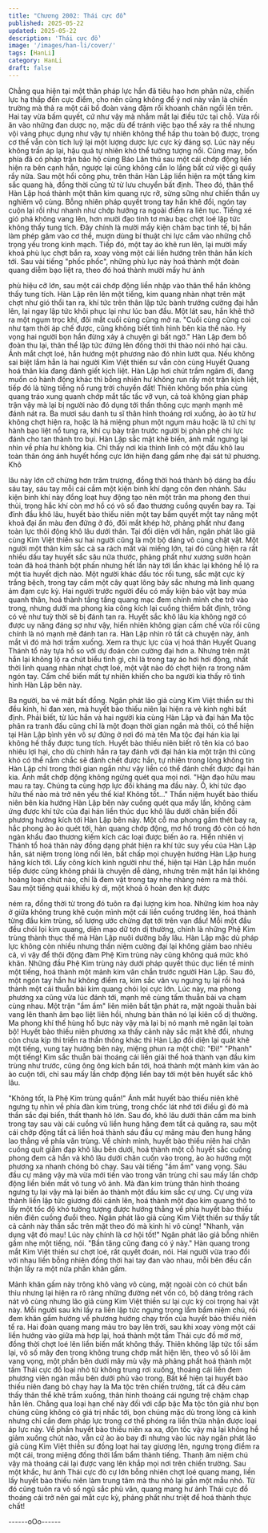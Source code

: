 ```yaml
---
title: "Chương 2002: Thái cực đồ"
published: 2025-05-22
updated: 2025-05-22
description: 'Thái cực đồ'
image: '/images/han-li/cover/'
tags: [HanLi]
category: HanLi
draft: false
---
```


Chẳng qua hiện tại một thân pháp lực hắn đã tiêu hao hơn phân
nửa, chiến lực hạ thấp đến cực điểm, cho nên cũng không để ý
nơi này vẫn là chiến trường mà thả ra một cái bồ đoàn vàng đậm
rồi khoanh chân ngồi lên trên.
Hai tay vừa bấm quyết, cứ như vậy mà nhắm mắt lại điều tức tại
chỗ.
Vừa rồi ăn vào những đan dược nọ, mặc dù để tránh việc bạo thể
xảy ra thế nhưng vội vàng phục dụng như vậy tự nhiên không thể
hấp thu toàn bộ được, trong cơ thể vẫn còn tích luỹ lại một lượng
dược lực cực kỳ đáng sợ. Lúc này nếu không trấn áp lại, hậu quả
tự nhiên khó thể tưởng tượng nổi. Cũng may, bốn phía đã có
pháp trận bảo hộ cùng Báo Lân thú sau một cái chớp động liền
hiện ra bên cạnh hắn, ngược lại cũng không cần lo lắng bất cứ
việc gì quấy rầy nữa.
Sau một hồi công phu, trên thân Hàn Lập liền hiện ra một tầng
kim sắc quang hà, đồng thời cũng từ từ lưu chuyển bất định.
Theo đó, thân thể Hàn Lập hoá thành một thân kim quang rực rỡ,
sừng sững như chiến thần uy nghiêm vô cùng. Bỗng nhiên pháp
quyết trong tay hắn khẽ đổi, ngón tay cuộn lại rồi như nhanh như
chớp hướng ra ngoài điểm ra liên tục.
Tiếng xé gió phá không vang lên, hơn mười đạo tinh tơ màu bạc
chợt loé lập tức không thấy tung tích. Đây chính là mười mấy kiện
châm bạc tinh tế, bị hắn làm phép găm vào cơ thể, mượn dùng bí
thuật chi lực cắm vào những chỗ trọng yếu trong kinh mạch. Tiếp
đó, một tay áo khẽ run lên, lại mười mấy khoả phù lục chợt bắn
ra, xoay vòng một cái liền hướng trên thân hắn kích tới.
Sau vài tiếng "phốc phốc", những phù lục này hoá thành một
đoàn quang diễm bạo liệt ra, theo đó hoá thành mười mấy hư ảnh

phù hiệu cỡ lớn, sau một cái chớp động liền nhập vào thân thể
hắn không thấy tung tích.
Hàn Lập rên lên một tiếng, kim quang nhàn nhạt trên mặt chợt
như gió thổi tan ra, khí tức trên thân lập tức bành trướng cường
đại hẳn lên, lại ngay lập tức khôi phục lại như lúc ban đầu.
Một lát sau, hắn khẽ thở ra một ngụm trọc khí, đôi mắt cuối cùng
cũng mở ra.
"Cuối cùng cũng coi như tạm thời áp chế được, cũng không biết
tình hình bên kia thế nào. Hy vọng hai người bọn hắn đừng xảy ả
chuyện gì bất ngờ."
Hàn Lập đem bồ đoàn thu lại, thân thể lập tức đứng lên đồng thời
thì thào nói nhỏ hai câu.
Ánh mắt chợt loé, hắn hướng một phương nào đó nhìn lướt qua.
Nếu không sai biệt lắm hẳn là hai người Kim Việt thiền sư vẫn còn
cùng Huyết Quang hoá thân kia đang đánh giết kịch liệt.
Hàn Lập hơi chút trầm ngâm đi, đang muốn có hành động khác
thì bỗng nhiên hư không run rẩy một trận kịch liệt, tiếp đó là từng
tiếng nổ rung trời chuyển đất!
Thiên không bốn phía cùng quang tráo xung quanh chớp mắt tấc
tấc vỡ vụn, cả toà không gian pháp trận vậy mà lại bị người nào
đó dụng tới thần thông cực mạnh mạnh mẽ đánh nát ra.
Ba mươi sáu danh tu sĩ thân hình thoáng rơi xuống, ào ào từ hư
không chợt hiện ra, hoặc là há miệng phun một ngụm máu hoặc
là tứ chi tự hành bạo liệt nổ tung ra, khí cụ bày trận trước người
bị phản phệ chi lực đánh cho tan thành tro bụi.
Hàn Lập sắc mặt khẽ biến, ánh mắt ngưng lại nhìn về phía hư
không kia.
Chỉ thấy nơi kia thình lình có một đầu khô lau toàn thân óng ánh
huyết hồng cực lớn hiện đang gầm nhẹ đại sát tứ phương. Khô

lâu này lớn cỡ chừng hơn trăm trượng, đồng thời hoá thành bộ
dáng ba đầu sáu tay, sáu tay mỗi cái cầm một kiện binh khí dạng
côn đen nhánh. Sáu kiện binh khí này đồng loạt huy động tạo nên
một trân ma phong đen thui thủi, trong hắc khí còn mơ hồ có vô
số đao thương cuồng quyển bay ra. Tại đỉnh đầu khô lâu, huyết
bào thiếu niên một tay bấm quyết một tay nâng một khoả đại ấn
màu đen đứng ở đó, đôi mắt khép hờ, phảng phất như đang toàn
lực thôi động khô lâu dưới thân.
Tại đối diện với hắn, ngân phát lão giả cùng Kim Việt thiền sư hai
người cũng là một bộ dáng vô cùng chật vật. Một người một thân
kim sắc cà sa rách mất vài miếng lớn, tại đó cũng hiện ra rất
nhiều dấu tay huyết sắc sâu nửa thước, phảng phất như xương
sườn hoàn toàn đã hoá thành bột phấn nhưng hết lần này tới lần
khác lại không hề lộ ra một tia huyết dịch nào. Một người khác
đầu tóc rối tung, sắc mặt cực kỳ trắng bệch, trong tay cầm một
cây quạt lông bảy sắc nhưng mà linh quang ảm đạm cực kỳ.
Hai người trước người đều có mấy kiện bảo vật bay múa quanh
thân, hoá thành tầng tầng quang mạc đem chính mình che trở
vào trong, nhưng dưới ma phong kia công kích lại cuồng thiểm
bất định, trông có vẻ như tuỳ thời sẽ bị đánh tan ra.
Huyết sắc khô lâu kia không ngờ có được uy năng đáng sợ như
vậy, hiển nhiên không gian cấm chế vừa rồi cũng chính là nó
mạnh mẽ đánh tan ra.
Hàn Lập nhìn rõ tất cả chuyện này, ánh mắt vì đó mà hơi trầm
xuống.
Xem ra thực lực của vị hoá thân Huyết Quang Thánh tổ này tựa
hồ so với dự đoán còn cường đại hơn a.
Nhưng trên mặt hắn lại không lộ ra chút biểu tình gì, chỉ là trong
tay áo hơi hơi động, nhất thời linh quang nhàn nhạt chợt loé, một
vật nào đó chợt hiện ra trong năm ngón tay.
Cấm chế biến mất tự nhiên khiến cho ba người kia thấy rõ tình
hình Hàn Lập bên này.

Ba người, ba vẻ mặt bất đồng.
Ngân phát lão giả cùng Kim Việt thiền sư thì đều kinh, hỉ đan xen,
mà huyết bào thiếu niên lại hiện ra vẻ kinh nghi bất định.
Phải biết, từ lúc hắn và hai người kia cùng Hàn Lập và đại hán
Ma tộc phân ra tranh đấu cũng chỉ là một đoạn thời gian ngắn mà
thôi, có thể hiện tại Hàn Lập bình yên vô sự đứng ở nơi đó mà tên
Ma tộc đại hán kia lại không hề thấy được tung tích.
Huyết bào thiếu niên biết rõ tên kia có bao nhiêu lợi hại, cho dù
chính hắn ra tay đánh với đại hán kia một trận thì cũng khó có thể
nắm chắc sẽ đánh chết được hắn, tự nhiên trong lòng không tin
Hàn Lập chỉ trong thời gian ngắn như vậy liền có thể đánh chết
được đại hán kia.
Ánh mắt chớp động không ngừng quét qua mọi nơi.
"Hàn đạo hữu mau mau ra tay. Chúng ta cùng hợp lực đối kháng
ma đầu này. Ồ, khí tức đạo hữu thế nào mà trở nên yếu thế kia!
Không tốt..."
Thần niệm huyết bào thiếu niên bên kia hướng Hàn Lập bên này
cuồng quét qua mấy lần, không cảm ứng được khí tức của đại
hán liền thúc dục khô lâu dưới chân biến đổi phương hướng kích
tới Hàn Lập bên này.
Một cỗ ma phong gầm thét bay ra, hắc phong ào ào quét tới, hàn
quang chớp động, mơ hồ trong đó còn có hơn ngàn khẩu đao
thương kiếm kích các loại được biến ảo ra. Hiển nhiên vị Thánh
tổ hoá thân này đồng dạng phát hiện ra khí tức suy yếu của Hàn
Lập hắn, sát niệm trong lòng nổi lên, bất chấp mọi chuyện hướng
Hàn Lập hung hăng kích tới.
Lấy công kích kinh người như thế, hiện tại Hàn Lập hắn muốn
tiếp được cũng không phải là chuyện dễ dàng, nhưng trên mặt
hắn lại không hoảng loạn chút nào, chỉ là đem vật trong tay nhẹ
nhàng ném ra mà thôi.
Sau một tiếng quái khiếu kỳ dị, một khoả ô hoàn đen kịt được

ném ra, đồng thời từ trong đó tuôn ra đại lượng kim hoa. Những
kim hoa này ở giữa không trung khẽ cuộn mình một cái liền cuồng
trướng lên, hoá thành từng đầu kim trùng, số lượng ước chừng
đạt tới trên vạn đầu!
Mỗi một đầu đều chói lọi kim quang, diện mạo dữ tợn dị thường,
chính là những Phệ Kim trùng thành thục thể mà Hàn Lập nuôi
dưỡng bấy lâu.
Hàn Lập mặc dù pháp lực không còn nhiều nhưng thần niệm
cường đại lại không giảm bao nhiêu cả, vì vậy để thôi động đàm
Phệ Kim trùng này cũng không quá mức khó khăn.
Những đầu Phệ Kim trùng này dưới pháp quyết thúc dục liền tề
minh một tiếng, hoá thành một mảnh kim vân chắn trước người
Hàn Lập. Sau đó, một ngón tay hắn hư không điểm ra, kim sắc
vân vụ ngưng tụ lại rồi hoá thành một cái thuẫn bài kim quang
chói lọi cực lớn.
Lúc này, ma phong phương xa cũng vừa lúc đánh tới, mạnh mẽ
cùng tấm thuẫn bài va chạm cùng nhau.
Một trận "ầm ầm" liên miên bất tận phát ra, mặt ngoài thuẫn bài
vang lên thanh âm bạo liệt liên hồi, nhưng bản thân nó lại kiên cố
dị thường. Ma phong khí thế hùng hổ bực này vậy mà lại bị nó
mạnh mẽ ngăn lại toàn bộ!
Huyết bào thiếu niên phương xa thấy cảnh này sắc mặt khẽ đổi,
nhưng còn chưa kịp thi triển ra thần thông khác thì Hàn Lập đối
diện lại quát khẽ một tiếng, vung tay hướng bên này, miệng phun
ra một chữ:
"Đi!"
"Phanh" một tiếng!
Kim sắc thuẫn bài thoáng cái liền giải thể hoá thành vạn đầu kim
trùng như trước, cũng ông ông kích bắn tới, hoá thành một mảnh
kim vân ào ào cuộn tới, chỉ sau mấy lần chớp động liền bay tới
một bên huyết sắc khô lâu.

"Không tốt, là Phệ Kim trùng quần!"
Ánh mắt huyết bào thiếu niên khẽ ngưng tụ nhìn về phía đàn kim
trùng, trong chốc lát nhớ tới điều gì đó mà thần sắc đại biến, thất
thanh hô lớn.
Sau đó, khô lâu dưới thân cầm ma binh trong tay sau vài cái
cuồng vũ liền hung hăng đem tất cả quăng ra, sau một cái chớp
động tất cả liền hoá thành sáu đầu cự mãng màu đen hung hăng
lao thẳng về phía vân trùng.
Về chính mình, huyết bào thiếu niên hai chân cuống quít giẫm
đạp khô lâu bên dưới, hoá thành một cỗ huyết sắc cuồng phong
đem cả hắn và khô lâu dưới chân cuốn vào trong, ào ào hướng
một phương xa nhanh chóng bỏ chạy.
Sau vài tiếng "ầm ầm" vang vọng. Sáu đầu cự mãng vậy mà vừa
mới tiến vào trong vân trùng chỉ sau mấy lần chớp động liền biến
mất vô tung vô ảnh. Mà đàn kim trùng thân hình thoáng ngưng tụ
lại vậy mà lại biến ảo thành một đầu kim sắc cự ưng. Cự ưng vừa
thành liền lập tức giương đôi cánh lên, hoá thành một đạo kim
quang thô to lấy một tốc độ khó tưởng tượng được hướng thẳng
về phía huyết bào thiếu niên điên cuồng đuổi theo.
Ngân phát lão giả cùng Kim Việt thiền sư thấy tất cả cảnh này
thần sắc trên mặt theo đó mà kinh hỉ vô cùng!
"Nhanh, vận dụng vật đó mau! Lúc này chính là cơ hội tốt!"
Ngân phát lão giả bỗng nhiên gầm nhẹ một tiếng, nói.
"Bần tăng cũng đang có ý này."
Hàn quang trong mắt Kim Việt thiền sư chợt loé, rất quyết đoán,
nói.
Hai người vừa trao đổi với nhau liền bỗng nhiên đồng thời hai tay
đan vào nhau, mỗi bên đều cẩn thận lấy ra một nửa phần khăn
gấm.

Mảnh khăn gấm này trông khô vàng vô cùng, mặt ngoài còn có
chút bẩn thỉu nhưng lại hiện ra rõ ràng những đường nét vốn có,
bộ dáng trông rách nát vô cùng nhưng lão giả cùng Kim Việt thiền
sư lại cực kỳ coi trọng hai vật này. Mỗi người sau khi lấy ra liền
lập tức ngưng trọng lẩm bẩm niệm chú, rồi đem khăn gấm hướng
về phương hướng chạy trốn của huyết bảo thiếu niên tế ra.
Hai đoàn quang mang màu tro bay lên trời, sau khi xoay vòng một
cái liền hướng vào giữa mà hợp lại, hoá thành một tấm Thái cực
đồ mờ mờ, đồng thời chợt loé lên liền biến mất không thấy.
Thiên không lập tức tối sầm lại, vô số mây đen trong không trung
chớp mắt hiện lên, theo vô số lôi âm vang vọng, một phần bên
dưới mây mù vậy mà phảng phất hoá thành một tấm Thái cực đồ
loại nhỏ từ không trung rơi xuống, thoáng cái liền đem phương
viên ngàn mẫu bên dưới phủ vào trong.
Bất kể hiện tại huyết bào thiếu niên đang bỏ chạy hay là Ma tộc
trên chiến trường, tất cả đều cảm thấy thân thể khẽ trầm xuống,
thân hình thoáng cái ngưng trệ chậm chạp hẳn lên. Chẳng qua
loại hạn chế này đối với cấp bậc Ma tộc tôn giả như bọn chúng
cũng không có giá trị nhắc tới, bọn chúng mặc dù trong lòng cả
kinh nhưng chỉ cần đem pháp lực trong cơ thể phóng ra liền thừa
nhận được loại áp lực này.
Về phần huyết bào thiếu niên xa xa, độn tốc vậy mà lại không hề
giảm xuống chút nào, vẫn cứ ào ào bay đi nhưng vào lúc này
ngân phát lão giả cùng Kim Việt thiền sư đồng loạt hai tay giương
lên, ngưng trọng điểm ra một cái, trong miệng đồng thời lẩm bẩm
thành tiếng. Thanh âm niệm chú vậy mà thoáng cái lại được vang
lên khắp mọi nơi trên chiến trường.
Sau một khắc, hư ảnh Thái cực đò cự lớn bỗng nhiên chợt loé
quang mang, liền lấy huyết bào thiếu niên làm trung tâm mà thu
nhỏ lại gần một mẫu nhỏ. Từ đó cũng tuôn ra vô số ngũ sắc phù
văn, quang mang hư ảnh Thái cực đồ thoáng cái trở nên gai mắt
cực kỳ, phảng phất như triệt để hoá thành thực chất!

------oOo------
